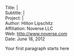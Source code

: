 Title:       |  
Subtitle:    |  
Project:     |  
Author:      Hilton Lipschitz  
Affiliation: Noverse LLC  
Web:         http://www.noverse.com  
Date:        June 18, 2012  

Your first paragraph starts here